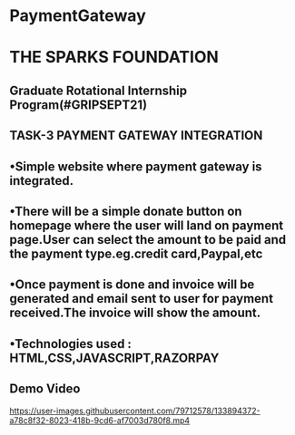 # PaymentGateway
# THE SPARKS FOUNDATION 
## Graduate Rotational Internship Program(#GRIPSEPT21)

## TASK-3 PAYMENT GATEWAY INTEGRATION

## •Simple website where payment gateway is integrated.
## •There will be a simple donate button on homepage where the user will land on payment page.User can select the amount to be paid and the payment type.eg.credit card,Paypal,etc
## •Once payment is done and invoice will be generated and email sent to user for payment received.The invoice will show the amount.

## •Technologies used : HTML,CSS,JAVASCRIPT,RAZORPAY
## Demo Video


https://user-images.githubusercontent.com/79712578/133894372-a78c8f32-8023-418b-9cd6-af7003d780f8.mp4


